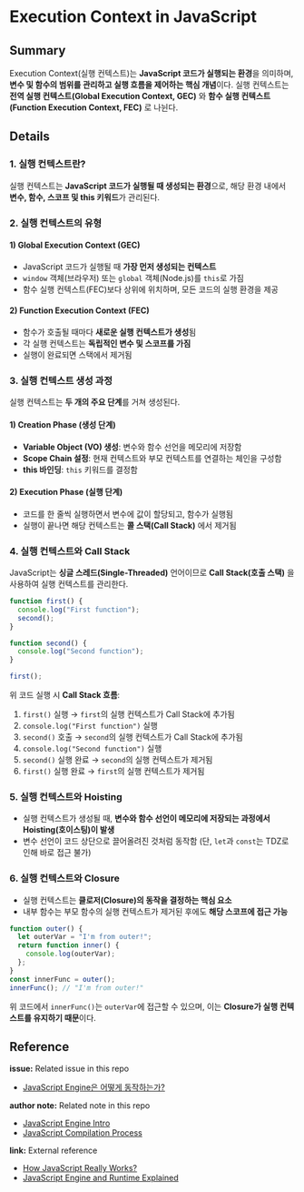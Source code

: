 # Execution Context in JavaScript

## Summary

Execution Context(실행 컨텍스트)는 **JavaScript 코드가 실행되는 환경**을 의미하며, **변수 및 함수의 범위를 관리하고 실행 흐름을 제어하는 핵심 개념**이다. 실행 컨텍스트는 **전역 실행 컨텍스트(Global Execution Context, GEC)** 와 **함수 실행 컨텍스트(Function Execution Context, FEC)** 로 나뉜다.

## Details

### 1. 실행 컨텍스트란?

실행 컨텍스트는 **JavaScript 코드가 실행될 때 생성되는 환경**으로, 해당 환경 내에서 **변수, 함수, 스코프 및 this 키워드**가 관리된다.

### 2. 실행 컨텍스트의 유형

#### **1) Global Execution Context (GEC)**

- JavaScript 코드가 실행될 때 **가장 먼저 생성되는 컨텍스트**
- `window` 객체(브라우저) 또는 `global` 객체(Node.js)를 `this`로 가짐
- 함수 실행 컨텍스트(FEC)보다 상위에 위치하며, 모든 코드의 실행 환경을 제공

#### **2) Function Execution Context (FEC)**

- 함수가 호출될 때마다 **새로운 실행 컨텍스트가 생성**됨
- 각 실행 컨텍스트는 **독립적인 변수 및 스코프를 가짐**
- 실행이 완료되면 스택에서 제거됨

### 3. 실행 컨텍스트 생성 과정

실행 컨텍스트는 **두 개의 주요 단계**를 거쳐 생성된다.

#### **1) Creation Phase (생성 단계)**

- **Variable Object (VO) 생성**: 변수와 함수 선언을 메모리에 저장함
- **Scope Chain 설정**: 현재 컨텍스트와 부모 컨텍스트를 연결하는 체인을 구성함
- **this 바인딩**: `this` 키워드를 결정함

#### **2) Execution Phase (실행 단계)**

- 코드를 한 줄씩 실행하면서 변수에 값이 할당되고, 함수가 실행됨
- 실행이 끝나면 해당 컨텍스트는 **콜 스택(Call Stack)** 에서 제거됨

### 4. 실행 컨텍스트와 Call Stack

JavaScript는 **싱글 스레드(Single-Threaded)** 언어이므로 **Call Stack(호출 스택)** 을 사용하여 실행 컨텍스트를 관리한다.

```js
function first() {
  console.log("First function");
  second();
}

function second() {
  console.log("Second function");
}

first();
```

위 코드 실행 시 **Call Stack 흐름**:

1. `first()` 실행 → `first`의 실행 컨텍스트가 Call Stack에 추가됨
2. `console.log("First function")` 실행
3. `second()` 호출 → `second`의 실행 컨텍스트가 Call Stack에 추가됨
4. `console.log("Second function")` 실행
5. `second()` 실행 완료 → `second`의 실행 컨텍스트가 제거됨
6. `first()` 실행 완료 → `first`의 실행 컨텍스트가 제거됨

### 5. 실행 컨텍스트와 Hoisting

- 실행 컨텍스트가 생성될 때, **변수와 함수 선언이 메모리에 저장되는 과정에서 Hoisting(호이스팅)이 발생**
- 변수 선언이 코드 상단으로 끌어올려진 것처럼 동작함 (단, `let`과 `const`는 TDZ로 인해 바로 접근 불가)

### 6. 실행 컨텍스트와 Closure

- 실행 컨텍스트는 **클로저(Closure)의 동작을 결정하는 핵심 요소**
- 내부 함수는 부모 함수의 실행 컨텍스트가 제거된 후에도 **해당 스코프에 접근 가능**

```js
function outer() {
  let outerVar = "I'm from outer!";
  return function inner() {
    console.log(outerVar);
  };
}
const innerFunc = outer();
innerFunc(); // "I'm from outer!"
```

위 코드에서 `innerFunc()`는 `outerVar`에 접근할 수 있으며, 이는 **Closure가 실행 컨텍스트를 유지하기 때문**이다.

## Reference

**issue:** Related issue in this repo

- [JavaScript Engine은 어떻게 동작하는가?](https://github.com/luke0408/TIL/issues/1)

**author note:** Related note in this repo

- [JavaScript Engine Intro](./Introduction_to_JavaScript_Engine.md)
- [JavaScript Compilation Process](./JavaScript_Compilation_Process.md)

**link:** External reference

- [How JavaScript Really Works?](https://dev.to/laxminarayana31/how-javascript-really-works-1p6i)
- [JavaScript Engine and Runtime Explained](https://www.freecodecamp.org/news/javascript-engine-and-runtime-explained/)
